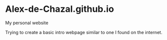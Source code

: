 # Alex-de-Chazal.github.io
My personal website

Trying to create a basic intro webpage similar to one I found on the internet.
